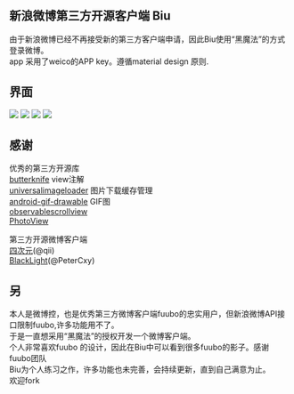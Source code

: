 新浪微博第三方开源客户端 Biu 
---
由于新浪微博已经不再接受新的第三方客户端申请，因此Biu使用“黑魔法”的方式登录微博。<br>
app 采用了weico的APP key。遵循material design 原则.

界面
-------
![](https://raw.githubusercontent.com/shawwinbin/WeiboClient_Biu/master/sreenshots/drawer.png)
![](https://raw.githubusercontent.com/shawwinbin/WeiboClient_Biu/master/sreenshots/timeline.png)
![](https://raw.githubusercontent.com/shawwinbin/WeiboClient_Biu/master/sreenshots/userhome.png)
![](https://raw.githubusercontent.com/shawwinbin/WeiboClient_Biu/master/sreenshots/weibodetail.png)


感谢
-------
优秀的第三方开源库<br>
     [butterknife](https://github.com/JakeWharton/butterknife)  view注解<br>
     [universalimageloader](https://github.com/nostra13/Android-Universal-Image-Loader) 图片下载缓存管理<br>
     [android-gif-drawable](https://github.com/koral--/android-gif-drawable) GIF图<br>
     [observablescrollview](https://github.com/ksoichiro/Android-ObservableScrollView)<br>
     [PhotoView](https://github.com/chrisbanes/PhotoView) <br>

  
第三方开源微博客户端<br>
[四次元](https://github.com/shawnlinboy/siciyuan)(@qii)<br>
[BlackLight](https://github.com/PaperAirplane-Dev-Team/BlackLight)(@PeterCxy)<br>

另
-------
本人是微博控，也是优秀第三方微博客户端fuubo的忠实用户，但新浪微博API接口限制fuubo,许多功能用不了。<br>
于是一直想采用“黑魔法”的授权开发一个微博客户端。<br>
个人非常喜欢fuubo 的设计，因此在Biu中可以看到很多fuubo的影子。感谢fuubo团队<br>
Biu为个人练习之作，许多功能也未完善，会持续更新，直到自己满意为止。<br>
欢迎fork


